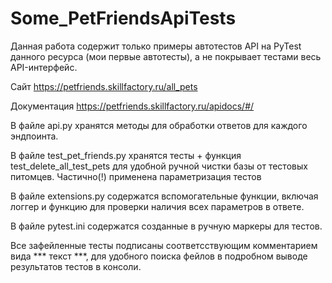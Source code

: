 # Some_PetFriendsApiTests
Данная работа содержит только примеры автотестов API на PyTest данного ресурса (мои первые автотесты), а не покрывает тестами весь API-интерфейс.

Сайт https://petfriends.skillfactory.ru/all_pets

Документация https://petfriends.skillfactory.ru/apidocs/#/

В файле api.py хранятся методы для обработки ответов для каждого эндпоинта.

В файле test_pet_friends.py хранятся тесты + функция test_delete_all_test_pets для удобной ручной чистки базы от тестовых питомцев.
Частично(!) применена параметризация тестов

В файле extensions.py содержатся вспомогательные функции, включая логгер и функцию для проверки наличия всех параметров в ответе.

В файле pytest.ini содержатся созданные в ручную маркеры для тестов.

Все зафейленные тесты подписаны соответсствующим комментарием вида *** текст ***, для удобного поиска фейлов в подробном выводе результатов тестов в консоли.
